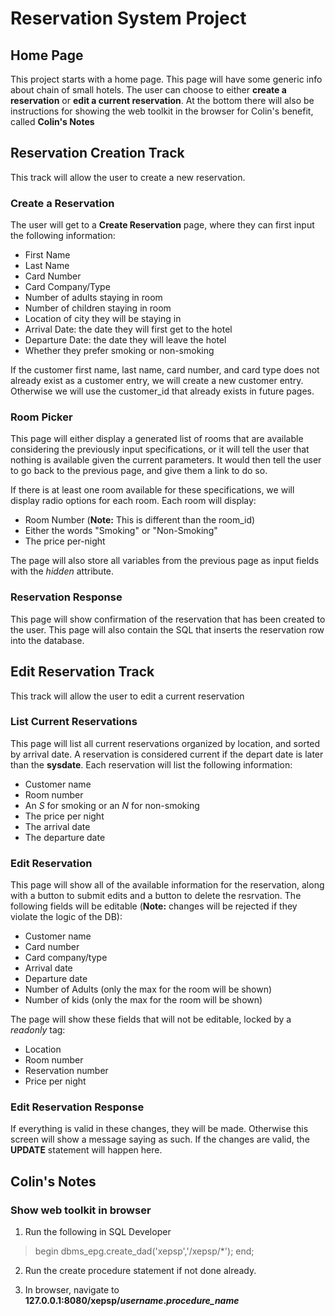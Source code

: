 # Reservation System Project

## Home Page

This project starts with a home page. This page will have some generic info about chain of small hotels. The user can choose to either **create a reservation** or **edit a current reservation**. At the bottom there will also be instructions for showing the web toolkit in the browser for Colin's benefit, called **Colin's Notes**

## Reservation Creation Track

This track will allow the user to create a new reservation.

### Create a Reservation

The user will get to a **Create Reservation** page, where they can first input the following information:
* First Name
* Last Name
* Card Number
* Card Company/Type
* Number of adults staying in room
* Number of children staying in room
* Location of city they will be staying in
* Arrival Date: the date they will first get to the hotel
* Departure Date: the date they will leave the hotel
* Whether they prefer smoking or non-smoking

If the customer first name, last name, card number, and card type does not already exist as a customer entry, we will create a new customer entry. Otherwise we will use the customer_id that already exists in future pages.

### Room Picker

This page will either display a generated list of rooms that are available considering the previously input specifications, or it will tell the user that nothing is available given the current parameters. It would then tell the user to go back to the previous page, and give them a link to do so.

If there is at least one room available for these specifications, we will display radio options for each room. Each room will display:
* Room Number (**Note:** This is different than the room_id)
* Either the words "Smoking" or "Non-Smoking"
* The price per-night

The page will also store all variables from the previous page as input fields with the *hidden* attribute.

### Reservation Response

This page will show confirmation of the reservation that has been created to the user. This page will also contain the SQL that inserts the reservation row into the database.

## Edit Reservation Track

This track will allow the user to edit a current reservation

### List Current Reservations

This page will list all current reservations organized by location, and sorted by arrival date. A reservation is considered current if the depart date is later than the **sysdate**. Each reservation will list the following information:
* Customer name
* Room number
* An *S* for smoking or an *N* for non-smoking
* The price per night
* The arrival date
* The departure date

### Edit Reservation

This page will show all of the available information for the reservation, along with a button to submit edits and a button to delete the resrvation. The following fields will be editable (**Note:** changes will be rejected if they violate the logic of the DB):
* Customer name
* Card number
* Card company/type
* Arrival date
* Departure date
* Number of Adults (only the max for the room will be shown)
* Number of kids (only the max for the room will be shown)

The page will show these fields that will not be editable, locked by a *readonly* tag:
* Location
* Room number
* Reservation number
* Price per night

### Edit Reservation Response

If everything is valid in these changes, they will be made. Otherwise this screen will show a message saying as such. If the changes are valid, the **UPDATE** statement will happen here.

## Colin's Notes

### Show web toolkit in browser

1. Run the following in SQL Developer

> begin
> dbms_epg.create_dad('xepsp','/xepsp/*');
> end;

2. Run the create procedure statement if not done already.

3. In browser, navigate to **127.0.0.1:8080/xepsp/*username*.*procedure_name***